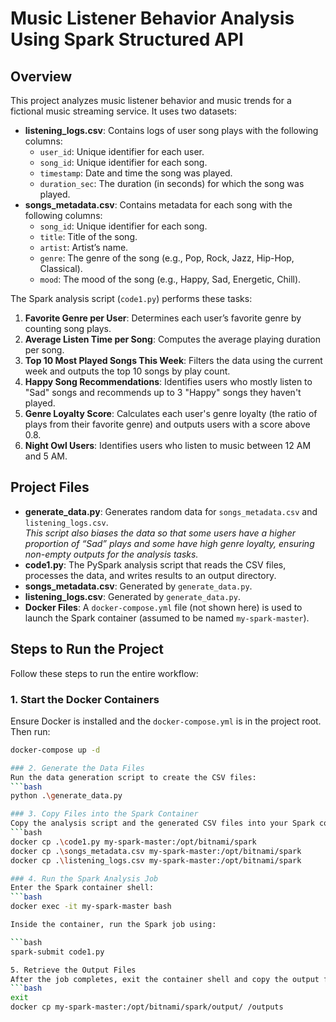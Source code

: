 # Music Listener Behavior Analysis Using Spark Structured API

## Overview
This project analyzes music listener behavior and music trends for a fictional music streaming service. It uses two datasets:
- **listening_logs.csv**: Contains logs of user song plays with the following columns:
  - `user_id`: Unique identifier for each user.
  - `song_id`: Unique identifier for each song.
  - `timestamp`: Date and time the song was played.
  - `duration_sec`: The duration (in seconds) for which the song was played.
- **songs_metadata.csv**: Contains metadata for each song with the following columns:
  - `song_id`: Unique identifier for each song.
  - `title`: Title of the song.
  - `artist`: Artist’s name.
  - `genre`: The genre of the song (e.g., Pop, Rock, Jazz, Hip-Hop, Classical).
  - `mood`: The mood of the song (e.g., Happy, Sad, Energetic, Chill).

The Spark analysis script (`code1.py`) performs these tasks:
1. **Favorite Genre per User**: Determines each user’s favorite genre by counting song plays.
2. **Average Listen Time per Song**: Computes the average playing duration per song.
3. **Top 10 Most Played Songs This Week**: Filters the data using the current week and outputs the top 10 songs by play count.
4. **Happy Song Recommendations**: Identifies users who mostly listen to "Sad" songs and recommends up to 3 "Happy" songs they haven't played.
5. **Genre Loyalty Score**: Calculates each user's genre loyalty (the ratio of plays from their favorite genre) and outputs users with a score above 0.8.
6. **Night Owl Users**: Identifies users who listen to music between 12 AM and 5 AM.

## Project Files
- **generate_data.py**: Generates random data for `songs_metadata.csv` and `listening_logs.csv`.  
  *This script also biases the data so that some users have a higher proportion of “Sad” plays and some have high genre loyalty, ensuring non-empty outputs for the analysis tasks.*
- **code1.py**: The PySpark analysis script that reads the CSV files, processes the data, and writes results to an output directory.
- **songs_metadata.csv**: Generated by `generate_data.py`.
- **listening_logs.csv**: Generated by `generate_data.py`.
- **Docker Files**: A `docker-compose.yml` file (not shown here) is used to launch the Spark container (assumed to be named `my-spark-master`).

## Steps to Run the Project
Follow these steps to run the entire workflow:

### 1. Start the Docker Containers
Ensure Docker is installed and the `docker-compose.yml` is in the project root. Then run:
```bash
docker-compose up -d

### 2. Generate the Data Files
Run the data generation script to create the CSV files:
```bash
python .\generate_data.py

### 3. Copy Files into the Spark Container
Copy the analysis script and the generated CSV files into your Spark container:
```bash
docker cp .\code1.py my-spark-master:/opt/bitnami/spark
docker cp .\songs_metadata.csv my-spark-master:/opt/bitnami/spark
docker cp .\listening_logs.csv my-spark-master:/opt/bitnami/spark

### 4. Run the Spark Analysis Job
Enter the Spark container shell:
```bash
docker exec -it my-spark-master bash

Inside the container, run the Spark job using:

```bash
spark-submit code1.py

5. Retrieve the Output Files
After the job completes, exit the container shell and copy the output folder from the container to your host machine:
```bash
exit
docker cp my-spark-master:/opt/bitnami/spark/output/ /outputs


